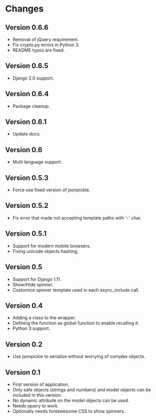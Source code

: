Changes
=======

Version 0.6.6
-------------
* Removal of jQuery requirement.
* Fix crypto.py errors in Python 3.
* README typos are fixed.

Version 0.6.5
-------------

* Django 2.0 support.

Version 0.6.4
-------------

* Package cleanup.

Version 0.6.1
-------------

* Update docs.

Version 0.6
-----------

* Multi language support.

Version 0.5.3
-------------

* Force use fixed version of jsonpickle.

Version 0.5.2
-------------

* Fix error that made not accepting template paths with '-' char.

Version 0.5.1
-----------

* Support for modern mobile browsers.
* Fixing unicode objects hashing.

Version 0.5
-----------

* Support for Django 1.11.
* Show/Hide spinner.
* Customice spinner template used in each async_include call.

Version 0.4
-------------

* Adding a class to the wrapper.
* Defining the function as global function to enable recalling it.
* Python 3 support.

Version 0.2
-------------
* Use jsonpickle to serialize without worrying of complex objects.

Version 0.1
-------------

* First version of application.
* Only safe objects (strings and numbers) and model objects can be included in this version.
* No dynamic attribute on the model objects can be used.
* Needs jquery to work.
* Optionally needs fontawesome CSS to show spinners. 

